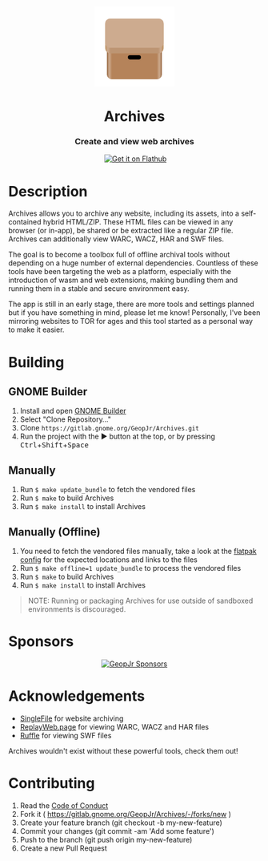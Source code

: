 <div align="center">
  <img alt="An archive box in the style of GNOME icons" width="160" src="./data/icons/color.svg">
  <h1>Archives</h1>
  <h3>Create and view web archives</h3>
  <img alt="" src="./data/screenshots/screenshot-1.png">
  <a href='https://flathub.org/apps/details/dev.geopjr.Archives'>
    <img width='192' alt='Get it on Flathub' src='https://flathub.org/api/badge?svg&locale=en'/>
  </a>
</div>

# Description

Archives allows you to archive any website, including its assets, into a self-contained hybrid HTML/ZIP. These HTML files can be viewed in any browser (or in-app), be shared or be extracted like a regular ZIP file. Archives can additionally view WARC, WACZ, HAR and SWF files.

The goal is to become a toolbox full of offline archival tools without depending on a huge number of external dependencies. Countless of these tools have been targeting the web as a platform, especially with the introduction of wasm and web extensions, making bundling them and running them in a stable and secure environment easy.

The app is still in an early stage, there are more tools and settings planned but if you have something in mind, please let me know! Personally, I've been mirroring websites to TOR for ages and this tool started as a personal way to make it easier.

# Building

## GNOME Builder

1. Install and open [GNOME Builder](https://flathub.org/apps/details/org.gnome.Builder)
1. Select "Clone Repository…"
1. Clone `https://gitlab.gnome.org/GeopJr/Archives.git`
1. Run the project with the ▶ button at the top, or by pressing <kbd>Ctrl</kbd>+<kbd>Shift</kbd>+<kbd>Space</kbd>

## Manually

1. Run `$ make update_bundle` to fetch the vendored files
1. Run `$ make` to build Archives
1. Run `$ make install` to install Archives

## Manually (Offline)

1. You need to fetch the vendored files manually, take a look at the [flatpak config](./build-aux/dev.geopjr.Archives.Devel.json) for the expected locations and links to the files
1. Run `$ make offline=1 update_bundle` to process the vendored files
1. Run `$ make` to build Archives
1. Run `$ make install` to install Archives

> NOTE: Running or packaging Archives for use outside of sandboxed environments is discouraged.

# Sponsors

<div align="center">

[![GeopJr Sponsors](https://cdn.jsdelivr.net/gh/GeopJr/GeopJr@main/sponsors.svg)](https://github.com/sponsors/GeopJr)

</div>

# Acknowledgements

- [SingleFile](https://github.com/gildas-lormeau/SingleFile) for website archiving
- [ReplayWeb.page](https://github.com/webrecorder/replayweb.page) for viewing WARC, WACZ and HAR files
- [Ruffle](https://ruffle.rs/) for viewing SWF files

Archives wouldn't exist without these powerful tools, check them out!

# Contributing

1. Read the [Code of Conduct](./CODE_OF_CONDUCT.md)
2. Fork it ( https://gitlab.gnome.org/GeopJr/Archives/-/forks/new )
3. Create your feature branch (git checkout -b my-new-feature)
4. Commit your changes (git commit -am 'Add some feature')
5. Push to the branch (git push origin my-new-feature)
6. Create a new Pull Request
